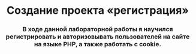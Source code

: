 <h1 align="center">Создание проекта «регистрация»</h1>
<h3 align="center">В ходе данной лабораторной работы я научился регистрировать и авторизовывать пользователей на сайте на языке PHP, а также работать с cookie.
</h3>